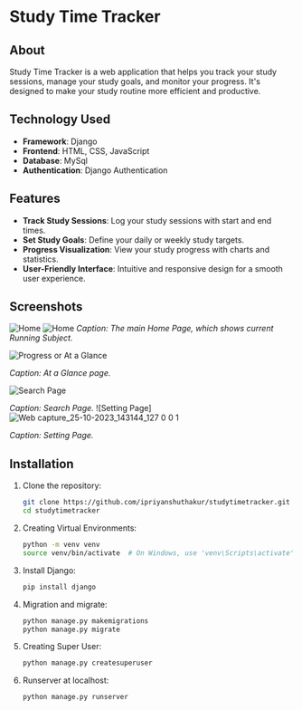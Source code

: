 # Study Time Tracker

## About
Study Time Tracker is a web application that helps you track your study sessions, manage your study goals, and monitor your progress. It's designed to make your study routine more efficient and productive.

## Technology Used
- **Framework**: Django
- **Frontend**: HTML, CSS, JavaScript
- **Database**: MySql
- **Authentication**: Django Authentication

## Features
- **Track Study Sessions**: Log your study sessions with start and end times.
- **Set Study Goals**: Define your daily or weekly study targets.
- **Progress Visualization**: View your study progress with charts and statistics.
- **User-Friendly Interface**: Intuitive and responsive design for a smooth user experience.

## Screenshots
![Home](https://github.com/ipriyanshuthakur/studytimetracker/assets/49489890/275d58ea-86fc-4730-8df4-21ac448b8f2c)
![Home](https://github.com/ipriyanshuthakur/studytimetracker/assets/49489890/0b3d9cd0-b818-4f36-a27b-70656ea5dbda)
*Caption: The main Home Page, which shows current Running Subject.*

![Progress or At a Glance ](https://github.com/ipriyanshuthakur/studytimetracker/assets/49489890/e0529786-8159-4d30-9787-4285d97144f1)

*Caption: At a Glance page.*

![Search Page](https://github.com/ipriyanshuthakur/studytimetracker/assets/49489890/3190c4aa-6ea2-4e5c-ba5d-27d3aff68f7c)

*Caption: Search Page.*
![Setting Page]![Web capture_25-10-2023_143144_127 0 0 1](https://github.com/ipriyanshuthakur/studytimetracker/assets/49489890/3f2a7e2f-233b-451d-81fb-c9f97d1896de)


*Caption: Setting Page.*

## Installation
1. Clone the repository:
   ```bash
   git clone https://github.com/ipriyanshuthakur/studytimetracker.git
   cd studytimetracker
   
2. Creating Virtual Environments:
   ```bash
   python -m venv venv
   source venv/bin/activate  # On Windows, use 'venv\Scripts\activate'
   
3. Install Django:
   ```bash
   pip install django
   
4. Migration and migrate:
   ```bash
   python manage.py makemigrations
   python manage.py migrate
   
5. Creating Super User:
   ```bash
   python manage.py createsuperuser
   
4. Runserver at localhost:
   ```bash
   python manage.py runserver


